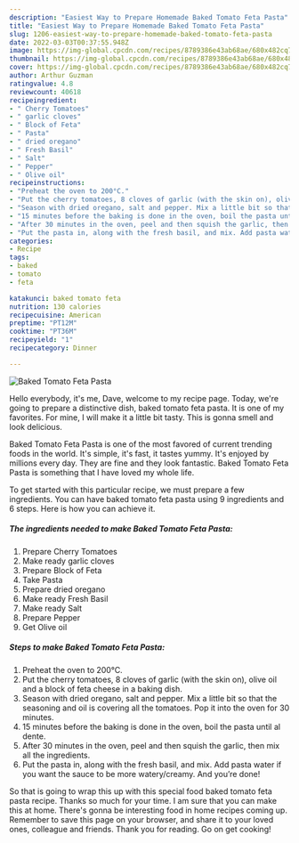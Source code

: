 ```yaml
---
description: "Easiest Way to Prepare Homemade Baked Tomato Feta Pasta"
title: "Easiest Way to Prepare Homemade Baked Tomato Feta Pasta"
slug: 1206-easiest-way-to-prepare-homemade-baked-tomato-feta-pasta
date: 2022-03-03T00:37:55.948Z
image: https://img-global.cpcdn.com/recipes/8789386e43ab68ae/680x482cq70/baked-tomato-feta-pasta-recipe-main-photo.jpg
thumbnail: https://img-global.cpcdn.com/recipes/8789386e43ab68ae/680x482cq70/baked-tomato-feta-pasta-recipe-main-photo.jpg
cover: https://img-global.cpcdn.com/recipes/8789386e43ab68ae/680x482cq70/baked-tomato-feta-pasta-recipe-main-photo.jpg
author: Arthur Guzman
ratingvalue: 4.8
reviewcount: 40618
recipeingredient:
- " Cherry Tomatoes"
- " garlic cloves"
- " Block of Feta"
- " Pasta"
- " dried oregano"
- " Fresh Basil"
- " Salt"
- " Pepper"
- " Olive oil"
recipeinstructions:
- "Preheat the oven to 200°C."
- "Put the cherry tomatoes, 8 cloves of garlic (with the skin on), olive oil and a block of feta cheese in a baking dish."
- "Season with dried oregano, salt and pepper. Mix a little bit so that the seasoning and oil is covering all the tomatoes. Pop it into the oven for 30 minutes."
- "15 minutes before the baking is done in the oven, boil the pasta until al dente."
- "After 30 minutes in the oven, peel and then squish the garlic, then mix all the ingredients."
- "Put the pasta in, along with the fresh basil, and mix. Add pasta water if you want the sauce to be more watery/creamy. And you’re done!"
categories:
- Recipe
tags:
- baked
- tomato
- feta

katakunci: baked tomato feta 
nutrition: 130 calories
recipecuisine: American
preptime: "PT12M"
cooktime: "PT36M"
recipeyield: "1"
recipecategory: Dinner

---
```



![Baked Tomato Feta Pasta](https://img-global.cpcdn.com/recipes/8789386e43ab68ae/680x482cq70/baked-tomato-feta-pasta-recipe-main-photo.jpg)

Hello everybody, it's me, Dave, welcome to my recipe page. Today, we're going to prepare a distinctive dish, baked tomato feta pasta. It is one of my favorites. For mine, I will make it a little bit tasty. This is gonna smell and look delicious.

Baked Tomato Feta Pasta is one of the most favored of current trending foods in the world. It's simple, it's fast, it tastes yummy. It's enjoyed by millions every day. They are fine and they look fantastic. Baked Tomato Feta Pasta is something that I have loved my whole life.




To get started with this particular recipe, we must prepare a few ingredients. You can have baked tomato feta pasta using 9 ingredients and 6 steps. Here is how you can achieve it.

<!--inarticleads1-->

##### The ingredients needed to make Baked Tomato Feta Pasta:

1. Prepare  Cherry Tomatoes
1. Make ready  garlic cloves
1. Prepare  Block of Feta
1. Take  Pasta
1. Prepare  dried oregano
1. Make ready  Fresh Basil
1. Make ready  Salt
1. Prepare  Pepper
1. Get  Olive oil




<!--inarticleads2-->

##### Steps to make Baked Tomato Feta Pasta:

1. Preheat the oven to 200°C.
1. Put the cherry tomatoes, 8 cloves of garlic (with the skin on), olive oil and a block of feta cheese in a baking dish.
1. Season with dried oregano, salt and pepper. Mix a little bit so that the seasoning and oil is covering all the tomatoes. Pop it into the oven for 30 minutes.
1. 15 minutes before the baking is done in the oven, boil the pasta until al dente.
1. After 30 minutes in the oven, peel and then squish the garlic, then mix all the ingredients.
1. Put the pasta in, along with the fresh basil, and mix. Add pasta water if you want the sauce to be more watery/creamy. And you’re done!




So that is going to wrap this up with this special food baked tomato feta pasta recipe. Thanks so much for your time. I am sure that you can make this at home. There's gonna be interesting food in home recipes coming up. Remember to save this page on your browser, and share it to your loved ones, colleague and friends. Thank you for reading. Go on get cooking!
